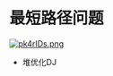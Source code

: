# 最短路径问题

[![pk4rIDs.png](https://s21.ax1x.com/2024/07/13/pk4rIDs.png)](https://imgse.com/i/pk4rIDs)

- 堆优化DJ
